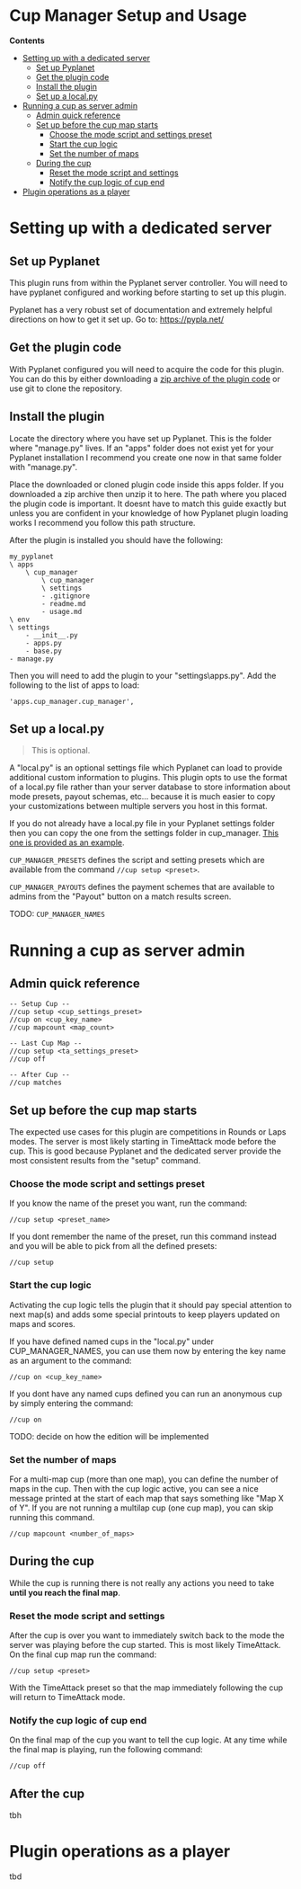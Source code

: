 # Cup Manager Setup and Usage

**Contents**
* [Setting up with a dedicated server](./usage.md#setting-up-with-a-dedicated-server)
    * [Set up Pyplanet](./usage.md#set-up-pyplanet)
    * [Get the plugin code](./usage.md#get-the-plugin-code)
    * [Install the plugin](./usage.md#install-the-plugin)
    * [Set up a local.py](./usage.md#set-up-a-local.py)
* [Running a cup as server admin](./usage.md#running-a-cup-as-server-admin)
    * [Admin quick reference](./usage.md#admin-quick-reference)
    * [Set up before the cup map starts](./usage.md#set-up-before-the-cup-map-starts)
        * [Choose the mode script and settings preset](./usage.md#choose-the-mode-script-and-settings-preset)
        * [Start the cup logic](./usage.md#start-the-cup-logic)
        * [Set the number of maps](./usage.md#set-the-number-of-maps)
    * [During the cup](./usage.md#during-the-cup)
        * [Reset the mode script and settings](./usage.md#reset-the-mode-script-and-settings)
        * [Notify the cup logic of cup end](./usage.md#notify-the-cup-logic-of-cup-end)
* [Plugin operations as a player](./usage.md#plugin-operations-as-a-player)

# Setting up with a dedicated server

## Set up Pyplanet

This plugin runs from within the Pyplanet server controller. You will need to have pyplanet configured and working
before starting to set up this plugin.

Pyplanet has a very robust set of documentation and extremely helpful directions on how to get it set up. Go to: https://pypla.net/

## Get the plugin code

With Pyplanet configured you will need to acquire the code for this plugin. You can do this by either downloading a
[zip archive of the plugin code](https://github.com/skybaks/pyplanet-cup_manager/tags) or use git to clone the repository.

## Install the plugin

Locate the directory where you have set up Pyplanet. This is the folder where "manage.py" lives. If an "apps" folder does
not exist yet for your Pyplanet installation I recommend you create one now in that same folder with "manage.py".

Place the downloaded or cloned plugin code inside this apps folder. If you downloaded a zip archive then unzip it to here.
The path where you placed the plugin code is important. It doesnt have to match this guide exactly but unless you are
confident in your knowledge of how Pyplanet plugin loading works I recommend you follow this path structure.

After the plugin is installed you should have the following:

```
my_pyplanet
\ apps
    \ cup_manager
        \ cup_manager
        \ settings
        - .gitignore
        - readme.md
        - usage.md
\ env
\ settings
    - __init__.py
    - apps.py
    - base.py
- manage.py
```

Then you will need to add the plugin to your "settings\apps.py". Add the following to the list of apps to load:

```
'apps.cup_manager.cup_manager',
```

## Set up a local.py

> This is optional.

A "local.py" is an optional settings file which Pyplanet can load to provide additional custom information to plugins.
This plugin opts to use the format of a local.py file rather than your server database to store information about mode
presets, payout schemas, etc... because it is much easier to copy your customizations between multiple servers you
host in this format.

If you do not already have a local.py file in your Pyplanet settings folder then you can copy the one from the settings
folder in cup_manager. [This one is provided as an example](./settings/local.py).

`CUP_MANAGER_PRESETS` defines the script and setting presets which are available from the command `//cup setup <preset>`.

`CUP_MANAGER_PAYOUTS` defines the payment schemes that are available to admins from the "Payout" button on a match results
screen.

TODO: `CUP_MANAGER_NAMES`

# Running a cup as server admin

## Admin quick reference

```
-- Setup Cup --
//cup setup <cup_settings_preset>
//cup on <cup_key_name>
//cup mapcount <map_count>

-- Last Cup Map --
//cup setup <ta_settings_preset>
//cup off

-- After Cup --
//cup matches
```

## Set up before the cup map starts

The expected use cases for this plugin are competitions in Rounds or Laps modes. The server is most likely starting in
TimeAttack mode before the cup. This is good because Pyplanet and the dedicated server provide the most consistent
results from the "setup" command.

### Choose the mode script and settings preset

If you know the name of the preset you want, run the command:

```
//cup setup <preset_name>
```

If you dont remember the name of the preset, run this command instead and you will be able to pick from all the
defined presets:

```
//cup setup
```

### Start the cup logic

Activating the cup logic tells the plugin that it should pay special attention to next map(s) and adds some special
printouts to keep players updated on maps and scores.

If you have defined named cups in the "local.py" under CUP_MANAGER_NAMES, you can use them now by entering the key
name as an argument to the command:

```
//cup on <cup_key_name>
```

If you dont have any named cups defined you can run an anonymous cup by simply entering the command:

```
//cup on
```

TODO: decide on how the edition will be implemented

### Set the number of maps

For a multi-map cup (more than one map), you can define the number of maps in the cup. Then with the cup logic
active, you can see a nice message printed at the start of each map that says something like "Map X of Y". If you are
not running a multilap cup (one cup map), you can skip running this command.

```
//cup mapcount <number_of_maps>
```

## During the cup

While the cup is running there is not really any actions you need to take **until you reach the final map**.

### Reset the mode script and settings

After the cup is over you want to immediately switch back to the mode the server was playing before the cup started.
This is most likely TimeAttack. On the final cup map run the command:

```
//cup setup <preset>
```

With the TimeAttack preset so that the map immediately following the cup will return to TimeAttack mode.

### Notify the cup logic of cup end

On the final map of the cup you want to tell the cup logic. At any time while the final map is playing, run the
following command:

```
//cup off
```

## After the cup

tbh

# Plugin operations as a player
tbd
